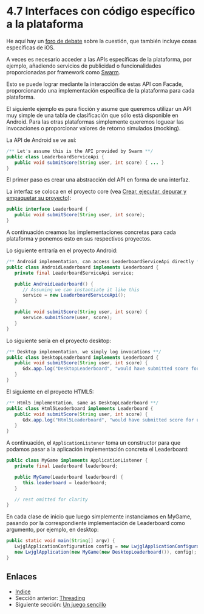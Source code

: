 # 4.7 Interfaces con código específico a la plataforma 

He aquí hay un [foro de debate](http://www.badlogicgames.com/forum/viewtopic.php?f=11&t=9072&p=41323#p41323) sobre la cuestión, que también incluye cosas específicas de iOS.

A veces es necesario acceder a las APIs específicas de la plataforma, por ejemplo, añadiendo servicios de publicidad o funcionalidades proporcionadas por framework como [Swarm](http://swarmconnect.com/).

Esto se puede lograr mediante la interacción de estas API con Facade, proporcionando una implementación específica de la plataforma para cada plataforma.

El siguiente ejemplo es pura ficción y asume que queremos utilizar un API muy simple de una tabla de clasificación que sólo está disponible en Android. Para las otras plataformas simplemente queremos loguear las invocaciones o proporcionar valores de retorno simulados (mocking).

La API de Android se ve así:

```java
/** Let's assume this is the API provided by Swarm **/
public class LeaderboardServiceApi {
   public void submitScore(String user, int score) { ... }
}
```

El primer paso es crear una abstracción del API en forma de una interfaz.

La interfaz se coloca en el proyecto core (vea [Crear, ejecutar, depurar y empaquetar su proyecto](02.1.md)):

```java
public interface Leaderboard {
   public void submitScore(String user, int score);
}
```

A continuación creamos las implementaciones concretas para cada plataforma y ponemos esto en sus respectivos proyectos.

Lo siguiente entraría en el proyecto Android:

```java
/** Android implementation, can access LeaderboardServiceApi directly **/
public class AndroidLeaderboard implements Leaderboard {
   private final LeaderboardServiceApi service;

   public AndroidLeaderboard() {
      // Assuming we can instantiate it like this
      service = new LeaderboardServiceApi();
   }

   public void submitScore(String user, int score) {
      service.submitScore(user, score);
   }
}
```

Lo siguiente sería en el proyecto desktop:

```java
/** Desktop implementation, we simply log invocations **/
public class DesktopLeaderboard implements Leaderboard {
   public void submitScore(String user, int score) {
      Gdx.app.log("DesktopLeaderboard", "would have submitted score for user " + user + ": " + score);
   }
}
```

El siguiente en el proyecto HTML5:

```java
/** Html5 implementation, same as DesktopLeaderboard **/
public class Html5Leaderboard implements Leaderboard {
   public void submitScore(String user, int score) {
      Gdx.app.log("Html5Leaderboard", "would have submitted score for user " + user + ": " + score);
   }
}
```

A continuación, el `ApplicationListener` toma un constructor para que podamos pasar a la aplicación implementación concreta el Leaderboard:

```java
public class MyGame implements ApplicationListener {
   private final Leaderboard leaderboard;

   public MyGame(Leaderboard leaderboard) {
      this.leaderboard = leaderboard;
   }

   // rest omitted for clarity
}
```

En cada clase de inicio que luego simplemente instanciamos en MyGame, pasando por la  correspondiente implementación de Leaderboard como argumento, por ejemplo, en desktop:

```java
public static void main(String[] argv) {
   LwjglApplicationConfiguration config = new LwjglApplicationConfiguration();
   new LwjglApplication(new MyGame(new DesktopLoaderboard()), config);
}
```

## Enlaces

- [Indice](preface.md)
- Sección anterior: [Threading](04.6.md)
- Siguiente sección: [Un juego sencillo](05.0.md)
